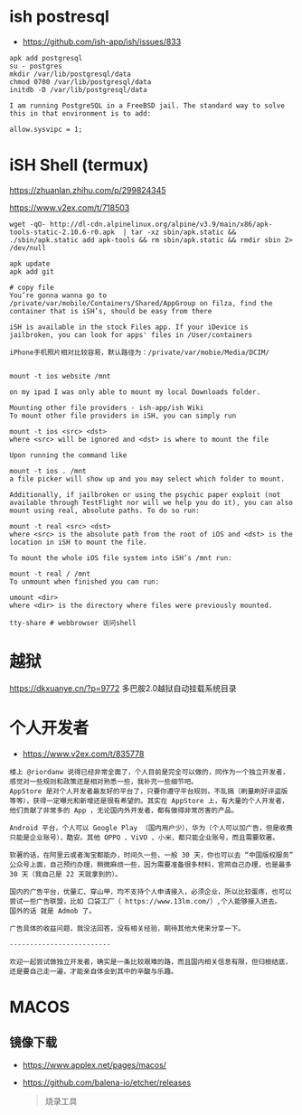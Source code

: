 

# ish postresql

- https://github.com/ish-app/ish/issues/833

```
apk add postgresql
su - postgres
mkdir /var/lib/postgresql/data
chmod 0700 /var/lib/postgresql/data
initdb -D /var/lib/postgresql/data
```



```
I am running PostgreSQL in a FreeBSD jail. The standard way to solve this in that environment is to add:

allow.sysvipc = 1;
```







# iSH Shell (termux)

https://zhuanlan.zhihu.com/p/299824345

https://www.v2ex.com/t/718503





```
wget -qO- http://dl-cdn.alpinelinux.org/alpine/v3.9/main/x86/apk-tools-static-2.10.6-r0.apk  | tar -xz sbin/apk.static && ./sbin/apk.static add apk-tools && rm sbin/apk.static && rmdir sbin 2> /dev/null
```



```
apk update
apk add git

```



```
# copy file
You’re gonna wanna go to /private/var/mobile/Containers/Shared/AppGroup on filza, find the container that is iSH’s, should be easy from there

iSH is available in the stock Files app. If your iDevice is jailbroken, you can look for apps' files in /User/containers

iPhone手机照片相对比较容易，默认路径为：/private/var/mobie/Media/DCIM/


mount -t ios website /mnt

on my ipad I was only able to mount my local Downloads folder.

```



```
Mounting other file providers - ish-app/ish Wiki
To mount other file providers in iSH, you can simply run

mount -t ios <src> <dst>
where <src> will be ignored and <dst> is where to mount the file

Upon running the command like

mount -t ios . /mnt
a file picker will show up and you may select which folder to mount.

Additionally, if jailbroken or using the psychic paper exploit (not available through TestFlight nor will we help you do it), you can also mount using real, absolute paths. To do so run:

mount -t real <src> <dst>
where <src> is the absolute path from the root of iOS and <dst> is the location in iSH to mount the file.

To mount the whole iOS file system into iSH’s /mnt run:

mount -t real / /mnt
To unmount when finished you can run:

umount <dir>
where <dir> is the directory where files were previously mounted.
```





```
tty-share # webbrowser 访问shell
```



# 越狱

https://dkxuanye.cn/?p=9772  多巴胺2.0越狱自动挂载系统目录



# 个人开发者

- https://www.v2ex.com/t/835778

```
楼上 @riordanw 说得已经非常全面了，个人目前是完全可以做的，同作为一个独立开发者，感觉对一些规则和政策还是相对熟悉一些，我补充一些细节吧。
AppStore 是对个人开发者最友好的平台了，只要你遵守平台规则，不乱搞（刷量刷好评盗版等等），获得一定曝光和新增还是很有希望的。其实在 AppStore 上，有大量的个人开发者，他们贡献了非常多的 App ，无论国内外开发者，都有做得非常厉害的产品。

Android 平台，个人可以 Google Play （国内用户少），华为（个人可以加广告，但是收费只能是企业账号），酷安。其他 OPPO 、ViVO 、小米，都只能企业账号，而且需要软著。

软著的话，在阿里云或者淘宝都能办，时间久一些，一般 30 天，你也可以去 “中国版权服务” 公众号上面，自己预约办理，稍微麻烦一些，因为需要准备很多材料，官网自己办理，也是最多 30 天（我自己是 22 天就拿到的）。

国内的广告平台，优量汇、穿山甲，均不支持个人申请接入，必须企业，所以比较蛋疼，也可以尝试一些广告联盟，比如 口袋工厂（ https://www.13lm.com/）,个人能够接入进去。
国外的话 就是 Admob 了。

广告具体的收益问题，我没法回答，没有相关经验，期待其他大佬来分享一下。

-------------------------

欢迎一起尝试做独立开发者，确实是一条比较艰难的路，而且国内相关信息有限，但归根结底，还是要自己走一遍，才能亲自体会到其中的辛酸与乐趣。
```



# MACOS



## 镜像下载

- https://www.applex.net/pages/macos/

- https://github.com/balena-io/etcher/releases

  > 烧录工具





